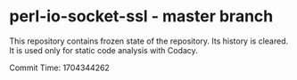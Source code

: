 # perl-io-socket-ssl - master branch

This repository contains frozen state of the repository.
Its history is cleared. It is used only for static code
analysis with Codacy.

Commit Time: 1704344262